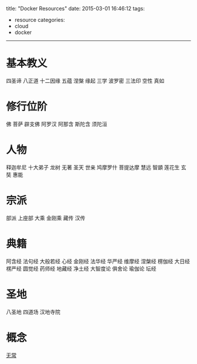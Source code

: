 title: "Docker Resources"
date: 2015-03-01 16:46:12
tags:
- resource
categories:
- cloud
- docker

---

# 基本教义

四圣谛 八正道 十二因缘 五蕴 涅槃 缘起 三学 波罗密 三法印 空性 真如

# 修行位阶

佛 菩萨 辟支佛 阿罗汉 阿那含 斯陀含 须陀洹

# 人物

释迦牟尼 十大弟子 龙树 无著 圣天 世亲 鸠摩罗什 菩提达摩 慧远 智顗 莲花生 玄奘 惠能

# 宗派

部派 上座部 大乘 金刚乘 藏传 汉传

# 典籍

阿含经 法句经 大般若经 心经 金刚经 法华经 华严经 维摩经 涅槃经 楞伽经 大日经 楞严经 圆觉经 药师经 地藏经 净土经 大智度论 俱舍论 瑜伽论 坛经

# 圣地

八圣地 四道场 汉地寺院

# 概念

[无常](http://zh.wikipedia.org/wiki/%E6%97%A0%E5%B8%B8_(%E4%BD%9B%E6%95%99))
